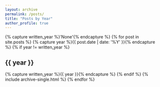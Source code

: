 ```yaml
---
layout: archive
permalink: /posts/
title: "Posts by Year"
author_profile: true
---
```


{% capture written_year %}'None'{% endcapture %}
{% for post in site.posts %}
  {% capture year %}{{ post.date | date: '%Y' }}{% endcapture %}
  {% if year != written_year %}
    <h2 id="{{ year | slugify }}">{{ year }}</h2>
    {% capture written_year %}{{ year }}{% endcapture %}
  {% endif %}
  {% include archive-single.html %}
{% endfor %}
